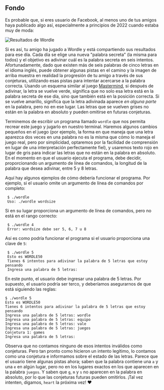 Fondo
----------

Es probable que, si eres usuario de Facebook, al menos uno de tus amigos haya publicado algo así, especialmente a principios de 2022 cuando estaba muy de moda:

![Resultados de Wordle](https://cs50.harvard.edu/x/2023/psets/2/wordle50/wordle.png)

Si es así, tu amigo ha jugado a Wordle y está compartiendo sus resultados para ese día. Cada día se elige una nueva "palabra secreta" (la misma para todos) y el objetivo es adivinar cuál es la palabra secreta en seis intentos. Afortunadamente, dado que existen más de seis palabras de cinco letras en el idioma inglés, puede obtener algunas pistas en el camino y la imagen de arriba muestra en realidad la progresión de tu amigo a través de sus conjeturas, utilizando esas pistas para intentar acercarse a la palabra correcta. Usando un esquema similar al juego [Mastermind](https://en.wikipedia.org/wiki/Mastermind_(board_game)), si después de adivinar, la letra se vuelve verde, significa que no solo esa letra está en la palabra secreta de ese día, sino que también está en la posición correcta. Si se vuelve amarillo, significa que la letra adivinada aparece _en alguna parte_ en la palabra, pero no en ese lugar. Las letras que se vuelven grises no están en la palabra en absoluto y pueden omitirse en futuras conjeturas.

Terminemos de escribir un programa llamado `wordle` que nos permita recrear este juego y jugarlo en nuestro terminal. Haremos algunos cambios pequeños en el juego (por ejemplo, la forma en que maneja que una letra aparezca dos veces en una palabra no es la misma que cómo lo maneja el juego real, pero por simplicidad, optaremos por la facilidad de comprensión en lugar de una interpretación perfectamente fiel), y usaremos texto rojo en lugar de gris para indicar las letras que no están en la palabra en absoluto. En el momento en que el usuario ejecuta el programa, debe decidir, proporcionando un argumento de línea de comandos, la longitud de la palabra que desea adivinar, entre 5 y 8 letras.

Aquí hay algunos ejemplos de cómo debería funcionar el programa. Por ejemplo, si el usuario omite un argumento de línea de comandos por completo:

     $ ./wordle
     Uso: ./wordle wordsize
    

Si en su lugar proporciona un argumento de línea de comandos, pero no está en el rango correcto:

     $ ./wordle 4
     Error: wordsize debe ser 5, 6, 7 u 8
    

Así es como podría funcionar el programa si el usuario proporciona una clave de `5`:

     $ ./wordle 5
     Esto es WORDLE50
     Tienes 6 intentos para adivinar la palabra de 5 letras que estoy pensando
     Ingresa una palabra de 5 letras:
    

En este punto, el usuario debe ingresar una palabra de 5 letras. Por supuesto, el usuario podría ser terco, y deberíamos asegurarnos de que está siguiendo las reglas:

    
<pre><code>$ ./wordle 5
<span class="right">Esto es WORDLE50</span>
Tienes 6 intentos para adivinar la palabra de 5 letras que estoy pensando
Ingresa una palabra de 5 letras: wordle
Ingresa una palabra de 5 letras: equipo
Ingresa una palabra de 5 letras: vale
Ingresa una palabra de 5 letras: juegos
Conjetura 1: <span class="wrong">g</span><span class="close_">a</span><span class="wrong">m</span><span class="close_">e</span><span class="wrong">s</span>
Ingresa una palabra de 5 letras:
</code></pre>
    

Observa que no contamos ninguno de esos intentos inválidos como conjeturas. Pero tan pronto como hicieron un intento legítimo, lo contamos como una conjetura e informamos sobre el estado de las letras. Parece que el usuario tiene algunas pistas ahora; saben que la palabra contiene una `a` y una `e` en algún lugar, pero no en los lugares exactos en los que aparecen en la palabra `juegos`. Y saben que `g`, `m` y `s` no aparecen en la palabra en absoluto, por lo que las conjeturas futuras pueden omitirlos. ¡Tal vez intenten, digamos, `heart` la próxima vez! ❤️